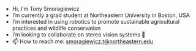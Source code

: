 - Hi, I’m Tony Smoragiewicz
- I’m currently a grad student at Northeastern University in Boston, USA
- I’m interested in using robotics to promote sustainable agricultural practices and wildlife conservation
- I’m looking to collaborate on stereo vision systems 👀
- 📫 How to reach me: smoragiewicz.t@northeastern.edu

<!---
Tsmorz/Tsmorz is a ✨ special ✨ repository because its `README.md` (this file) appears on your GitHub profile.
You can click the Preview link to take a look at your changes.
--->
